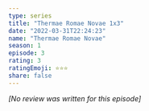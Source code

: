 ```yaml
---
type: series
title: "Thermae Romae Novae 1x3"
date: "2022-03-31T22:24:23"
name: "Thermae Romae Novae"
season: 1
episode: 3
rating: 3
ratingEmoji: ⭐️⭐️⭐️
share: false
---
```


_[No review was written for this episode]_
